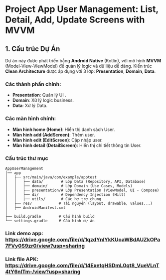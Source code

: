 
#  Project App User Management: List, Detail, Add, Update Screens with MVVM

## 1. Cấu trúc Dự Án

Dự án này được phát triển bằng **Android Native** (Kotlin), với mô hình **MVVM** (Model-View-ViewModel) để quản lý logic và dữ liệu dễ dàng.
Kiến trúc **Clean Architecture** được áp dụng với 3 lớp: **Presentation**, **Domain**, **Data**.
### Các thành phần chính:
- **Presentation**: Quản lý UI .
- **Domain**: Xử lý logic business.
- **Data**: Xử lý Data.

### Các màn hình chính:
- **Màn hình home (Home)**: Hiển thị danh sách User.
- **Màn hình add (AddScreen)**: Thêm user.
- **Màn hình edit (EditScreen)**: Cập nhập user.
- **Màn hình detail (DetailScreen)**: Hiển thị chi tiết thông tin User.

### Cấu trúc thư mục
```
AppUserManagement
│── app
│   ├── src/main/java/com/example/apptest
│   │   ├── data/        # Lớp Data (Repository, API, Database)
│   │   ├── domain/      # Lớp Domain (Use Cases, Models)
│   │   ├── presentation/# Lớp Presentation (ViewModel, UI - Compose)
│   │   ├── di/          # Dependency Injection (Hilt)
│   │   ├── utils/       # Các hợ trợ chung
│   ├── res/            # Tài nguyên (layout, drawable, values...)
│   ├── AndroidManifest.xml
│
├── build.gradle        # Cấu hình build
└── settings.gradle     # Cấu hình dự án
```

### Link demo app: https://drive.google.com/file/d/1qzdYnlYkKUoaWBdAUZkOPa7FVy0S9zr0/view?usp=sharing


### Link file APK: https://drive.google.com/file/d/14ExetqHSDmL0qt8_VueVLnT4tY6nlTm-/view?usp=sharing

